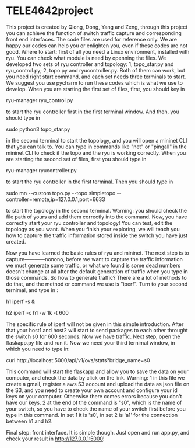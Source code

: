# TELE4642project
This project is created by Qiong, Dong, Yang and Zeng, through this project you can achieve the function of switch traffic capture and corresponding front end interfaces. The code files are used for reference only. We are happy our codes can help you or enlighten you, even if these codes are not good.
Where to start: first of all you need a Linux environment, installed with ryu. You can check what module is need by openning the files. 
We developed two sets of ryu controller and topology: 1, topo_star.py and ryu_control.py; 2, topo.py and ryucontroller.py. Both of them can work, but you need right start command, and each set needs three terminals to start. We suggest you use pycharm to run these codes which is what we use to develop.
When you are starting the first set of files, first, you should key in 


ryu-manager ryu_control.py


to start the ryu controller first in the first terminal window. And then, you should type in 


sudo python3 topo_star.py


in the second terminal to start the topology, and you will open a mininet CLI that you can talk to. You can type in commands like "net" or "pingall" in the mininet CLI to check if the topo and the ryu is working correctly.
When you are starting the second set of files, first you should type in 


ryu-manager ryucontroller.py


to start the ryu controller in the first terminal. Then you should type in 


sudo mn --custom topo.py --topo simpletopo --controller=remote,ip=127.0.0.1,port=6633


to start the topology in the second terminal. 
Warning: you should check the file path of yours and add them correctly into the command.
Now, you have correctly start your ryu controller and topology! You can test, edit the topology as you want. When you finish your exploring, we will teach you how to capture the traffic information stored inside the switch you have just created.


Now you have learned the basic rules of ryu and mininet. The next step is to capture————nonono, before we want to capture the traffic information we must generate some traffic, or what we found is some dead numbers doesn't change at all after the default generation of traffic when you type in those commands.
So how to generate traffic? There are a lot of methods to do that, and the method or command we use is "iperf". Turn to your second ternimal, and type in :


h1 iperf -s &

h2 iperf -c h1 -w 1k -t 600


The specific rule of iperf will not be given in this simple introduction. After that your host1 and host2 will start to send packages to each other throught the switch s0 for 600 seconds. 
Now we have traffic. Next step, open the flaskapp.py file and run it. Now we need your third ternimal window, in which you need to type in:


curl http://localhost:5000/api/v1/ovs/stats?bridge_name=s0

This command will start the flaskapp and allow you to save the data on your computer, and check the data by click on the link. 
Warning: 1 in this file we create a gmail, register a aws S3 account and upload the data as json file on the S3, and you need to create your own account and configure your id keys on your computer. Otherwise there comes errors because you don't have our keys.
2 at the end of the command is "s0", which is the name of your switch, so you have to check the name of your switch first before you type in this command. In set 1 it is 's0', in set 2 is 'a1' for the connection between h1 and h2.

Final step: front interface. It is simple though. Just open and run app.py, and check your result in http://127.0.0.1:5000!



